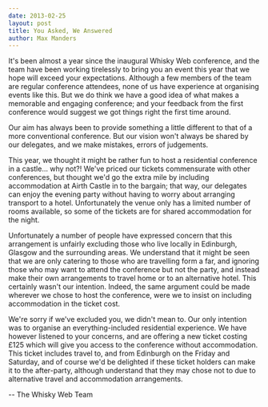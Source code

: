 ```yaml
--- 
date: 2013-02-25
layout: post
title: You Asked, We Answered
author: Max Manders
---
```

It's been almost a year since the inaugural Whisky Web conference, and the team have
been working tirelessly to bring you an event this year that we hope will exceed your
expectations.  Although a few members of the team are regular conference attendees, none
of us have experience at organising events like this.  But we do think we have a good idea
of what makes a memorable and engaging conference; and your feedback from the first
conference would suggest we got things right the first time around.
<!--more-->
Our aim has always been to provide something a little different to that of a more
conventional conference.  But our vision won't always be shared by our delegates, and we
make mistakes, errors of judgements.

This year, we thought it might be rather fun to host a residential conference in a
castle... why not?!  We've priced our tickets commensurate with other conferences, but
thought we'd go the extra mile by including accommodation at Airth Castle in to the
bargain; that way, our delegates can enjoy the evening party without having to worry about
arranging transport to a hotel.  Unfortunately the venue only has a limited number of
rooms available, so some of the tickets are for shared accommodation for the night.

Unfortunately a number of people have expressed concern that this arrangement is unfairly
excluding those who live locally in Edinburgh, Glasgow and the surrounding areas.  We
understand that it might be seen that we are only catering to those who are travelling
form a far, and ignoring those who may want to attend the conference but not the party,
and instead make their own arrangements to travel home or to an alternative hotel.  This
certainly wasn't our intention.  Indeed, the same argument could be made wherever we chose
to host the conference, were we to insist on including accommodation in the ticket cost.

We're sorry if we've excluded you, we didn't mean to.  Our only intention was to organise
an everything-included residential experience.  We have however listened to your concerns,
and are offering a new ticket costing &pound;125 which will give you access to the
conference without accommodation.  This ticket includes travel to, and from Edinburgh on
the Friday and Saturday, and of course we'd be delighted if these ticket holders can make
it to the after-party, although understand that they may chose not to due to alternative
travel and accommodation arrangements.

-- The Whisky Web Team

